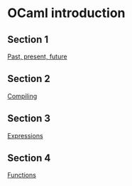 # OCaml introduction

## Section 1
[Past, present, future](1_past_present_future.md)

## Section 2
[Compiling](2_compiling.md)

## Section 3
[Expressions](3_expressions.md)

## Section 4
[Functions](4_functions.md)
